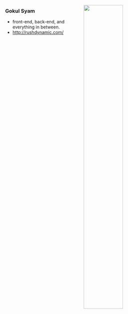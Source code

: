 [<img align="right" width="50%" src="https://github-readme-stats.vercel.app/api?username=rushdynamic&hide=contribs,stars&count_private=true&show_icons=true&theme=tokyonight"/>](http://rushdynamic.com)
### Gokul Syam
- front-end, back-end, and everything in between.
- http://rushdynamic.com/

